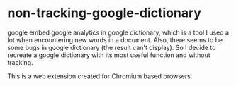# non-tracking-google-dictionary
google embed google analytics in google dictionary, which is a tool I used a lot when encountering new words in a document. Also, there seems to be some bugs in google dictionary (the result can't display). So I decide to recreate a google dictionary with its most useful function and without tracking.

This is a web extension created for Chromium based browsers.
